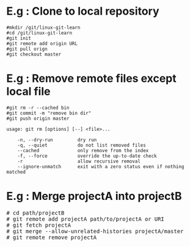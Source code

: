 # E.g : Clone to local repository

```#mkdir /git/linux-git-learn```  
```#cd /git/linux-git-learn```  
```#git init```  
```#git remote add origin URL```  
```#git pull orign```  
```#git checkout master```  


# E.g : Remove remote files except local file

```#git rm -r --cached bin```  
```#git commit -m "remove bin dir"```  
```#git push origin master```

```[root@localhost linux-git-learn]# git rm -r --help
usage: git rm [options] [--] <file>...

    -n, --dry-run         dry run
    -q, --quiet           do not list removed files
    --cached              only remove from the index
    -f, --force           override the up-to-date check
    -r                    allow recursive removal
    --ignore-unmatch      exit with a zero status even if nothing matched
```


# E.g : Merge projectA into projectB

<pre>
# cd path/projectB
# git remote add projectA path/to/projectA or URI
# git fetch projectA
# git merge --allow-unrelated-histories projectA/master
# git remote remove projectA
</pre>
